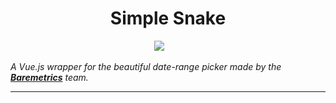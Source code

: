 
<h1 align="center">Simple Snake</h1>

<p align="center">

<img src="https://img.shields.io/badge/made%20on-python-blue" >

<img src="">

<img src="">

<img src="" >

<img src="">

<img src="">

<img src="">

<img src="">
</p>

_A Vue.js wrapper for the beautiful date-range picker made by the **[Baremetrics](https://baremetrics.com)** team._

---
